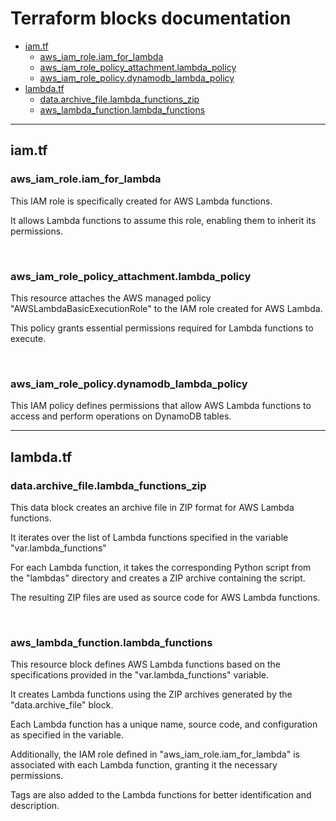 # Terraform blocks documentation

* <a href="#lambda.tf">iam.tf</a>
  * <a href="#aws_iam_role.iam_for_lambda">aws_iam_role.iam_for_lambda</a>
  * <a href="#aws_iam_role_policy_attachment.lambda_policy">aws_iam_role_policy_attachment.lambda_policy</a>
  * <a href="#aws_iam_role_policy.dynamodb_lambda_policy">aws_iam_role_policy.dynamodb_lambda_policy</a>
* <a href="#lambda.tf">lambda.tf</a>
  * <a href="#data.archive_file.lambda_functions_zip">data.archive_file.lambda_functions_zip</a>
  * <a href="#aws_lambda_functionlambda_functions">aws_lambda_function.lambda_functions</a>

---

## iam.tf

### aws_iam_role.iam_for_lambda

This IAM role is specifically created for AWS Lambda functions.

It allows Lambda functions to assume this role, enabling them to inherit its permissions.

<br>

### aws_iam_role_policy_attachment.lambda_policy

This resource attaches the AWS managed policy "AWSLambdaBasicExecutionRole" to the IAM role created for AWS Lambda.

This policy grants essential permissions required for Lambda functions to execute.

<br>

### aws_iam_role_policy.dynamodb_lambda_policy

This IAM policy defines permissions that allow AWS Lambda functions to access and perform operations on DynamoDB tables.

---

## lambda.tf

### data.archive_file.lambda_functions_zip

This data block creates an archive file in ZIP format for AWS Lambda functions.

It iterates over the list of Lambda functions specified in the variable "var.lambda_functions"

For each Lambda function, it takes the corresponding Python script from the "lambdas" directory and creates a ZIP archive containing the script.

The resulting ZIP files are used as source code for AWS Lambda functions.

<br>

###  aws_lambda_function.lambda_functions

This resource block defines AWS Lambda functions based on the specifications provided in the "var.lambda_functions" variable.

It creates Lambda functions using the ZIP archives generated by the "data.archive_file" block.

Each Lambda function has a unique name, source code, and configuration as specified in the variable.

Additionally, the IAM role defined in "aws_iam_role.iam_for_lambda" is associated with each Lambda function, granting it the necessary permissions.

Tags are also added to the Lambda functions for better identification and description.
